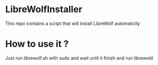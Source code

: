 # LibreWolfInstaller
This repo contains a script that will install LibreWolf automaticlly
# How to use it ?
Just run librewolf.sh with sudo and wait until it finish and run librewold

